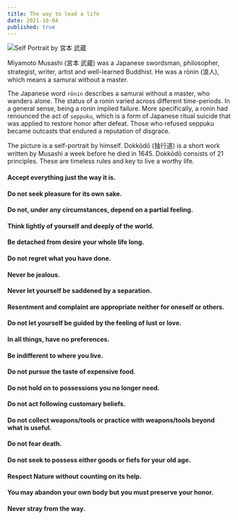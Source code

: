 ```yaml
---
title: The way to lead a life
date: 2021-10-04
published: true
---
```


![Self Portrait by 宮本 武蔵](https://i0.wp.com/thehistorianshut.com/wp-content/uploads/2020/04/Self-portrait-of-Miyamoto-Musashi-c.-1584-%E2%80%93-13-June-1645-Public-Domain-via-Creative-Commons.jpg)

Miyamoto Musashi (宮本 武蔵) was a Japanese swordsman, philosopher, strategist, writer, artist and well-learned Buddhist. He was a rōnin (浪人), which means a samurai without a master.

The Japanese word `rōnin` describes a samurai without a master, who wanders alone. The status of a ronin varied across different time-periods. In a general sense, being a ronin implied failure. More specifically, a ronin had renounced the act of `seppuku`, which is a form of Japanese ritual suicide that was applied to restore honor after defeat. Those who refused seppuku became outcasts that endured a reputation of disgrace.

The picture is a self-portrait by himself. Dokkōdō (独行道) is a short work written by Musashi a week before he died in 1645. Dokkōdō consists of 21 principles. These are timeless rules and key to live a worthy life.

#### Accept everything just the way it is.
#### Do not seek pleasure for its own sake.
#### Do not, under any circumstances, depend on a partial feeling.
#### Think lightly of yourself and deeply of the world.
#### Be detached from desire your whole life long.
#### Do not regret what you have done.
#### Never be jealous.
#### Never let yourself be saddened by a separation.
#### Resentment and complaint are appropriate neither for oneself or others.
#### Do not let yourself be guided by the feeling of lust or love.
#### In all things, have no preferences.
#### Be indifferent to where you live.
#### Do not pursue the taste of expensive food.
#### Do not hold on to possessions you no longer need.
#### Do not act following customary beliefs.
#### Do not collect weapons/tools or practice with weapons/tools beyond what is useful.
#### Do not fear death.
#### Do not seek to possess either goods or fiefs for your old age.
#### Respect Nature without counting on its help.
#### You may abandon your own body but you must preserve your honor.
#### Never stray from the way.
